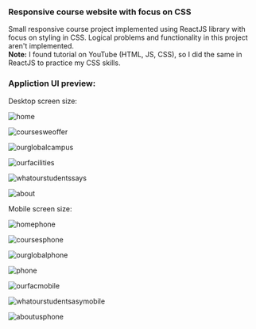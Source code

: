 ### Responsive course website with focus on CSS

Small responsive course project implemented using ReactJS library with focus on styling in CSS. Logical problems and functionality in this project aren't implemented. <br/>
**Note:** I found tutorial on YouTube (HTML, JS, CSS), so I did the same in ReactJS to practice my CSS skills.

### Appliction UI preview:

Desktop screen size:

![home](https://user-images.githubusercontent.com/76042091/236644137-35905aa2-0b29-4a0b-8f2f-bb84338fc04d.jpg)

![coursesweoffer](https://user-images.githubusercontent.com/76042091/236644138-0d7be3af-e242-4c93-bb41-b385a715f8a3.jpg)

![ourglobalcampus](https://user-images.githubusercontent.com/76042091/236644142-7a00862b-00f3-4603-9099-0d6f840f56ce.jpg)

![ourfacilities](https://user-images.githubusercontent.com/76042091/236644144-c6f43f1c-5242-43a1-b69c-0cfd71764ec6.jpg)

![whatourstudentssays](https://user-images.githubusercontent.com/76042091/236644145-6357c7d3-0cd6-40e8-8d94-fd3bee4cd62d.jpg)

![about](https://user-images.githubusercontent.com/76042091/236644146-ecbff506-138a-42a1-95e9-bd52b3e78298.jpg)

Mobile screen size:

![homephone](https://user-images.githubusercontent.com/76042091/236644147-8169579c-5432-4f20-8369-946d5d6f066d.jpg)

![coursesphone](https://user-images.githubusercontent.com/76042091/236644148-3add59ac-4b7a-4281-881b-a64e46024fbf.jpg)

![ourglobalphone](https://user-images.githubusercontent.com/76042091/236644149-6536d0a6-9d73-4a94-94fb-bc945c113432.jpg)

![phone](https://user-images.githubusercontent.com/76042091/236644150-6f8b075c-f2a9-4a3b-a90d-b85145a16edf.jpg)

![ourfacmobile](https://user-images.githubusercontent.com/76042091/236644152-f7e32338-019b-40c0-abce-6539eed6376a.jpg)

![whatourstudentsasymobile](https://user-images.githubusercontent.com/76042091/236644153-d1ddc403-0187-489f-a879-3eecc44ad9c7.jpg)

![aboutusphone](https://user-images.githubusercontent.com/76042091/236644134-0c96ff04-53d9-4ea1-9d1a-da60cf0977fc.jpg)
